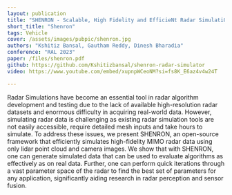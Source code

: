 ```yaml
---
layout: publication
title: "SHENRON - Scalable, High Fidelity and EfficieNt Radar SimulatiON"
short_title: "Shenron"
tags: Vehicle
cover: /assets/images/pubpic/shenron.jpg
authors: "Kshitiz Bansal, Gautham Reddy, Dinesh Bharadia"
conference: "RAL 2023"
paper: /files/shenron.pdf
github: https://github.com/Kshitizbansal/shenron-radar-simulator
video: https://www.youtube.com/embed/xupnpWCeoNM?si=fs8K_E6az4v4w24T

---
```


Radar Simulations have become an essential tool
in radar algorithm development and testing due to the lack of
available high-resolution radar datasets and enormous difficulty
in acquiring real-world data. However, simulating radar data is
challenging as existing radar simulation tools are not easily accessible, require detailed mesh inputs and take hours to simulate.
To address these issues, we present SHENRON, an open-source
framework that efficiently simulates high-fidelity MIMO radar
data using only lidar point cloud and camera images. We show
that with SHENRON, one can generate simulated data that can be
used to evaluate algorithms as effectively as on real data. Further,
one can perform quick iterations through a vast parameter space
of the radar to find the best set of parameters for any application,
significantly aiding research in radar perception and sensor fusion.
